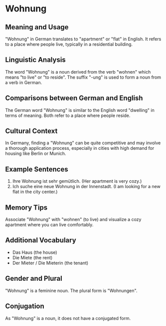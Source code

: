 # Wohnung
## Meaning and Usage
"Wohnung" in German translates to "apartment" or "flat" in English. It refers to a place where people live, typically in a residential building. 
## Linguistic Analysis
The word "Wohnung" is a noun derived from the verb "wohnen" which means "to live" or "to reside". The suffix "-ung" is used to form a noun from a verb in German. 
## Comparisons between German and English
The German word "Wohnung" is similar to the English word "dwelling" in terms of meaning. Both refer to a place where people reside. 
## Cultural Context
In Germany, finding a "Wohnung" can be quite competitive and may involve a thorough application process, especially in cities with high demand for housing like Berlin or Munich.
## Example Sentences
1. Ihre Wohnung ist sehr gemütlich. (Her apartment is very cozy.)
2. Ich suche eine neue Wohnung in der Innenstadt. (I am looking for a new flat in the city center.)
## Memory Tips
Associate "Wohnung" with "wohnen" (to live) and visualize a cozy apartment where you can live comfortably.
## Additional Vocabulary
- Das Haus (the house)
- Die Miete (the rent)
- Der Mieter / Die Mieterin (the tenant)
## Gender and Plural
"Wohnung" is a feminine noun. The plural form is "Wohnungen".
## Conjugation
As "Wohnung" is a noun, it does not have a conjugated form.